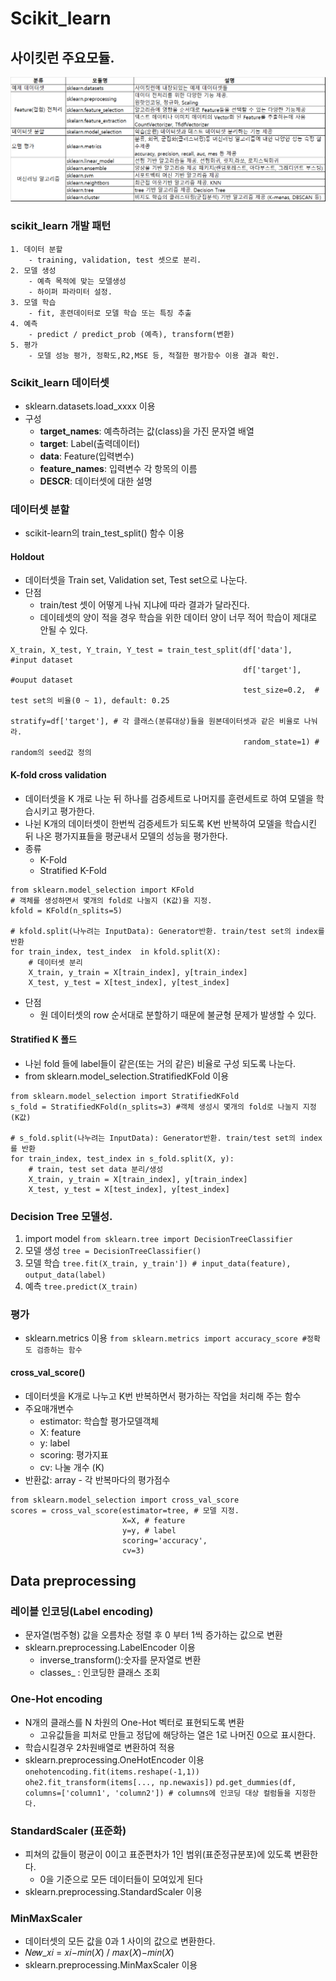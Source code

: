 # Scikit_learn
## 사이킷런 주요모듈.
![image](/images/scikit_learn.png)

### scikit_learn 개발 패턴
	1. 데이터 분할
		- training, validation, test 셋으로 분리.
	2. 모델 생성
		- 예측 목적에 맞는 모델생성
		- 하이퍼 파라미터 설정.
	3. 모델 학습
		- fit, 훈련데이터로 모델 학습 또는 특징 추출
	4. 예측
		- predict / predict_prob (예측), transform(변환)
	5. 평가
		- 모델 성능 평가, 정확도,R2,MSE 등, 적절한 평가함수 이용 결과 확인.

### Scikit_learn 데이터셋 
- sklearn.datasets.load_xxxx 이용
- 구성
    - **target_names**: 예측하려는 값(class)을 가진 문자열 배열
    - **target**: Label(출력데이터)
    - **data**: Feature(입력변수)
    - **feature_names**: 입력변수 각 항목의 이름
    - **DESCR**: 데이터셋에 대한 설명

### 데이터셋 분할
- scikit-learn의 train_test_split() 함수 이용
#### Holdout
- 데이터셋을 Train set, Validation set, Test set으로 나눈다.
- 단점
	- train/test 셋이 어떻게 나눠 지냐에 따라 결과가 달라진다.
	- 데이테셋의 양이 적을 경우 학습을 위한 데이터 양이 너무 적어 학습이 제대로 안될 수 있다.
```
X_train, X_test, Y_train, Y_test = train_test_split(df['data'],   #input dataset
												    df['target'], #ouput dataset
												    test_size=0.2,  # test set의 비율(0 ~ 1), default: 0.25
												    stratify=df['target'], # 각 클래스(분류대상)들을 원본데이터셋과 같은 비율로 나눠라.
												    random_state=1) # random의 seed값 정의
```

#### K-fold cross validation
- 데이터셋을 K 개로 나눈 뒤 하나를 검증세트로 나머지를 훈련세트로 하여 모델을 학습시키고 평가한다. 
- 나뉜 K개의 데이터셋이 한번씩 검증세트가 되도록 K번 반복하여 모델을 학습시킨 뒤 나온 평가지표들을 평균내서 모델의 성능을 평가한다.
- 종류
    - K-Fold
    - Stratified K-Fold
```
from sklearn.model_selection import KFold
# 객체를 생성하면서 몇개의 fold로 나눌지 (K값)을 지정. 
kfold = KFold(n_splits=5)

# kfold.split(나누려는 InputData): Generator반환. train/test set의 index를 반환
for train_index, test_index  in kfold.split(X):
    # 데이터셋 분리
    X_train, y_train = X[train_index], y[train_index]
    X_test, y_test = X[test_index], y[test_index]
```
- 단점
	- 원 데이터셋의 row 순서대로 분할하기 때문에 불균형 문제가 발생할 수 있다.

#### Stratified K 폴드
- 나뉜 fold 들에 label들이 같은(또는 거의 같은) 비율로 구성 되도록 나눈다. 
- from sklearn.model_selection.StratifiedKFold 이용
```
from sklearn.model_selection import StratifiedKFold
s_fold = StratifiedKFold(n_splits=3) #객체 생성시 몇개의 fold로 나눌지 지정 (K값)

# s_fold.split(나누려는 InputData): Generator반환. train/test set의 index를 반환
for train_index, test_index in s_fold.split(X, y):
    # train, test set data 분리/생성
    X_train, y_train = X[train_index], y[train_index]
    X_test, y_test = X[test_index], y[test_index]
```

### Decision Tree 모델성.
1. import model
`from sklearn.tree import DecisionTreeClassifier`
2. 모델 생성
`tree = DecisionTreeClassifier()`
3. 모델 학습
`tree.fit(X_train, y_train']) # input_data(feature), output_data(label)`
4. 예측
`tree.predict(X_train)`

### 평가
- sklearn.metrics 이용
`from sklearn.metrics import accuracy_score #정확도 검증하는 함수`

#### cross_val_score()
- 데이터셋을 K개로 나누고 K번 반복하면서 평가하는 작업을 처리해 주는 함수
- 주요매개변수
    - estimator: 학습할 평가모델객체
    - X: feature
    - y: label
    - scoring: 평가지표
    - cv: 나눌 개수 (K)
- 반환값: array - 각 반복마다의 평가점수   
```
from sklearn.model_selection import cross_val_score
scores = cross_val_score(estimator=tree, # 모델 지정.
                         X=X, # feature
                         y=y, # label
                         scoring='accuracy',
                         cv=3)
```

## Data preprocessing		
### 레이블 인코딩(Label encoding)
- 문자열(범주형) 값을 오름차순 정렬 후 0 부터 1씩 증가하는 값으로 변환
- sklearn.preprocessing.LabelEncoder 이용
    - inverse_transform():숫자를 문자열로 변환
    - classes_ : 인코딩한 클래스 조회

### One-Hot encoding
- N개의 클래스를 N 차원의 One-Hot 벡터로 표현되도록 변환
    - 고유값들을 피처로 만들고 정답에 해당하는 열은 1로 나머진 0으로 표시한다.
- 학습시킬경우 2차원배열로 변환하여 적용
- sklearn.preprocessing.OneHotEncoder 이용
`onehotencoding.fit(items.reshape(-1,1))`
`ohe2.fit_transform(items[..., np.newaxis])`
`pd.get_dummies(df, columns=['column1', 'column2']) # columns에 인코딩 대상 컬럼들을 지정한다.`

### StandardScaler (표준화)
- 피쳐의 값들이 평균이 0이고 표준편차가 1인 범위(표준정규분포)에 있도록 변환한다.
    - 0을 기준으로 모든 데이터들이 모여있게 된다
- sklearn.preprocessing.StandardScaler 이용

### MinMaxScaler
- 데이터셋의 모든 값을 0과 1 사이의 값으로 변환한다.
- 𝑁𝑒𝑤_𝑥𝑖 = 𝑥𝑖−𝑚𝑖𝑛(𝑋) / 𝑚𝑎𝑥(𝑋)−𝑚𝑖𝑛(𝑋)
- sklearn.preprocessing.MinMaxScaler 이용

